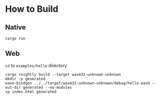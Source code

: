 # How to Build

## Native

```shell
cargo run
```

## Web

`cd` to `examples/hello` directory

```shell
cargo +nightly build --target wasm32-unknown-unknown
mkdir -p generated
wasm-bindgen ../../target/wasm32-unknown-unknown/debug/hello.wasm --out-dir generated --no-modules
cp index.html generated
```
